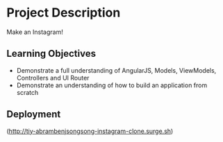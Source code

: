 # Project Description

Make an Instagram!

## Learning Objectives

- Demonstrate a full understanding of AngularJS, Models, ViewModels, Controllers and UI Router
- Demonstrate an understanding of how to build an application from scratch

## Deployment

(http://tiy-abrambenjsongsong-instagram-clone.surge.sh)
